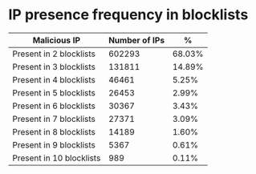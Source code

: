 # IP presence frequency in blocklists
| Malicious IP | Number of IPs | % |
|----|----|----|
| Present in 2 blocklists | 602293 | 68.03% |
| Present in 3 blocklists | 131811 | 14.89% |
| Present in 4 blocklists | 46461 | 5.25% |
| Present in 5 blocklists | 26453 | 2.99% |
| Present in 6 blocklists | 30367 | 3.43% |
| Present in 7 blocklists | 27371 | 3.09% |
| Present in 8 blocklists | 14189 | 1.60% |
| Present in 9 blocklists | 5367 | 0.61% |
| Present in 10 blocklists | 989 | 0.11% |
